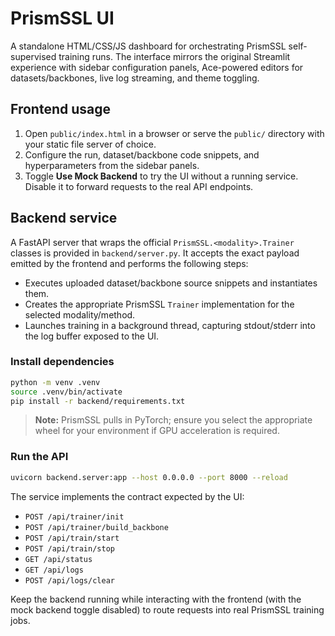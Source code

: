 # PrismSSL UI

A standalone HTML/CSS/JS dashboard for orchestrating PrismSSL self-supervised training
runs.  The interface mirrors the original Streamlit experience with sidebar
configuration panels, Ace-powered editors for datasets/backbones, live log
streaming, and theme toggling.

## Frontend usage

1. Open `public/index.html` in a browser or serve the `public/` directory with
   your static file server of choice.
2. Configure the run, dataset/backbone code snippets, and hyperparameters from
   the sidebar panels.
3. Toggle **Use Mock Backend** to try the UI without a running service.  Disable
   it to forward requests to the real API endpoints.

## Backend service

A FastAPI server that wraps the official `PrismSSL.<modality>.Trainer` classes is
provided in `backend/server.py`.  It accepts the exact payload emitted by the
frontend and performs the following steps:

- Executes uploaded dataset/backbone source snippets and instantiates them.
- Creates the appropriate PrismSSL `Trainer` implementation for the selected
  modality/method.
- Launches training in a background thread, capturing stdout/stderr into the log
  buffer exposed to the UI.

### Install dependencies

```bash
python -m venv .venv
source .venv/bin/activate
pip install -r backend/requirements.txt
```

> **Note:** PrismSSL pulls in PyTorch; ensure you select the appropriate wheel
> for your environment if GPU acceleration is required.

### Run the API

```bash
uvicorn backend.server:app --host 0.0.0.0 --port 8000 --reload
```

The service implements the contract expected by the UI:

- `POST /api/trainer/init`
- `POST /api/trainer/build_backbone`
- `POST /api/train/start`
- `POST /api/train/stop`
- `GET /api/status`
- `GET /api/logs`
- `POST /api/logs/clear`

Keep the backend running while interacting with the frontend (with the mock
backend toggle disabled) to route requests into real PrismSSL training jobs.
